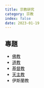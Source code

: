```yaml
---
title: 宗教研究
category: 宗教
index: false
date: 2023-01-19
---
```

<adsense></adsense>

## 專題
- [佛教](buddhism.md)
- [道教](taoism.md)
- [基督教](christianity.md)
- [天主教](catholicism.md)
- 伊斯蘭教